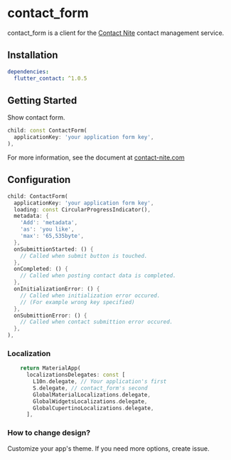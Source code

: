 # contact_form

contact_form is a client for the [Contact Nite](https://contact-nite.com) contact management service.

## Installation

```yaml
dependencies:
  flutter_contact: ^1.0.5
```

## Getting Started

Show contact form.

```dart
child: const ContactForm(
  applicationKey: 'your application form key',
),
```

For more information, see the document at [contact-nite.com](https://contact-nite.com/documentation)

## Configuration

```dart
child: ContactForm(
  applicationKey: 'your application form key',
  loading: const CircularProgressIndicator(),
  metadata: {
    'Add': 'metadata',
    'as': 'you like',
    'max': '65,535byte',
  },
  onSubmittionStarted: () {
    // Called when submit button is touched.
  },
  onCompleted: () {
    // Called when posting contact data is completed.
  },
  onInitializationError: () {
    // Called when initialization error occured.
    // (For example wrong key specified)
  },
  onSubmittionError: () {
    // Called when contact submittion error occured.
  },
),
```

### Localization

```dart
    return MaterialApp(
      localizationsDelegates: const [
        L10n.delegate, // Your application's first
        S.delegate, // contact_form's second
        GlobalMaterialLocalizations.delegate,
        GlobalWidgetsLocalizations.delegate,
        GlobalCupertinoLocalizations.delegate,
      ],
```

### How to change design?

Customize your app's theme. If you need more options, create issue.
